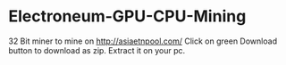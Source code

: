 # Electroneum-GPU-CPU-Mining
32 Bit miner to mine on http://asiaetnpool.com/
Click on green Download button to download as zip.
Extract it on your pc. 
